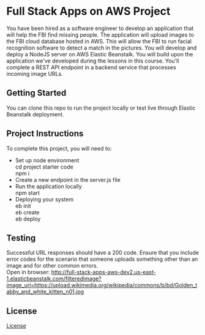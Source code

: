 # Full Stack Apps on AWS Project

You have been hired as a software engineer to develop an application that will help the FBI find missing people.  The application will upload images to the FBI cloud database hosted in AWS. This will allow the FBI to run facial recognition software to detect a match in the pictures. You will develop and deploy a NodeJS server on AWS Elastic Beanstalk. 
You will build upon the application we've developed during the lessons in this course. You'll complete a REST API endpoint in a backend service that processes incoming image URLs.

## Getting Started

You can clone this repo to run the project locally or test live through Elastic Beanstalk deployment.

## Project Instructions

To complete this project, you will need to:

* Set up node environment <br>
cd project starter code <br>
npm i <br>
* Create a new endpoint in the server.js file <br>
* Run the application locally <br>
npm start <br>
* Deploying your system <br>
eb init <br>
eb create <br>
eb deploy <br>

## Testing

Successful URL responses should have a 200 code. Ensure that you include error codes for the scenario that someone uploads something other than an image and for other common errors. <br>
Open in browser: 
http://full-stack-apps-aws-dev2.us-east-1.elasticbeanstalk.com/filteredimage?image_url=https://upload.wikimedia.org/wikipedia/commons/b/bd/Golden_tabby_and_white_kitten_n01.jpg

## License

[License](LICENSE.txt)
